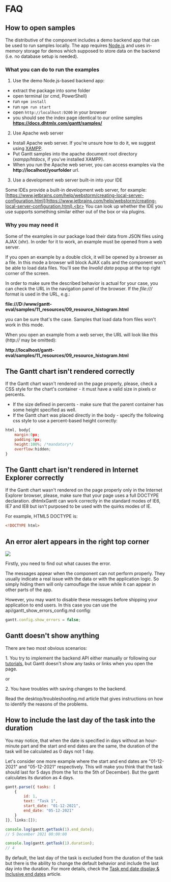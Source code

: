 FAQ
==============

How to open samples
---------------------

The distributive of the component includes a demo backend app that can be used to run samples locally.
The app requires [Node.js](https://nodejs.org/en/) and uses in-memory storage for demos which supposed to store data on the backend (i.e. no database setup is needed).

### What you can do to run the examples

1) Use the demo Node.js-based backend app: 

- extract the package into some folder
- open terminal (or cmd, PowerShell)
- run `npm install`
- run `npm run start`
- open `http://localhost:9200` in your browser
- you should see the index page identical to our online samples **https://docs.dhtmlx.com/gantt/samples/**

2) Use Apache web server

- Install Apache web server. If you're unsure how to do it, we suggest using [XAMPP](https://www.apachefriends.org/index.html).
- Put Gantt samples into the apache document root directory (*xampp/htdocs*, if you've installed XAMPP).
- When you run the Apache web server, you can access examples via the **http://localhost/yourfolder** url.

3) Use a development web server built-in into your IDE

Some IDEs provide a built-in development web server, for example: 
[https://www.jetbrains.com/help/webstorm/creating-local-server-configuration.html](https://www.jetbrains.com/help/webstorm/creating-local-server-configuration.html).<br>
You can look up whether the IDE you use supports something similar either out of the box or via plugins.

### Why you may need it

Some of the examples in our package load their data from JSON files using AJAX (xhr). In order for it to work, an example must be opened from a web server.

If you open an example by a double click, it will be opened by a browser as a file. In this mode a browser will block AJAX calls and the component won't be able to load data files. 
You'll see the *Invalid data* popup at the top right corner of the screen.

In order to make sure the described behavior is actual for your case, you can check the URL in the navigation panel of the browser. If the *file:///* format is used in the URL, e.g.: <br>

**file:///D:/www/gantt-eval/samples/11_resources/09_resource_histogram.html** 


you can be sure that's the case. Samples that load data from files won't work in this mode.

When you open an example from a web server, the URL will look like this (*http://* may be omitted): <br>

**http://localhost/gantt-eval/samples/11_resources/09_resource_histogram.html**


The Gantt chart isn't rendered correctly
-----------------------------------------

If the Gantt chart wasn't rendered on the page properly, please, check a CSS style for the chart's container - it must have a valid size in pixels or percents.<br>

- If the size defined in percents - make sure that the parent container has some height specified as well. 
- If the Gantt chart was placed directly in the body - specify the following css style to use a percent-based height correctly:

~~~js
html, body{
	margin:0px;
	padding:0px;
	height:100%; /*mandatory*/
	overflow:hidden;
}
~~~


The Gantt chart isn't rendered in Internet Explorer correctly
---------------------------------------------------------

If the Gantt chart wasn't rendered on the page properly only in the Internet Explorer browser, please, make sure that your page uses a full DOCTYPE declaration.
dhtmlxGantt can work correctly in the standard modes of IE6, IE7 and IE8 but isn't purposed to be used with the quirks modes of IE.

For example, HTML5 DOCTYPE is:

~~~html
<!DOCTYPE html>
~~~

An error alert appears in the right top corner
-----------------------------------------

<img src="desktop/error_alert.png">

Firstly, you need to find out what causes the error. 

The messages appear when the component can not perform properly. 
They usually indicate a real issue with the data or with the application logic. So simply hiding them will only camouflage the issue while it can appear in other parts of the app.

However, you may want to disable these messages before shipping your application to end users. In this case you can use the api/gantt_show_errors_config.md config:

~~~js
gantt.config.show_errors = false;
~~~


Gantt doesn't show anything
--------------------------

There are two most obvious scenarios:

1\. You try to implement the backend API either manually or following our [tutorials](desktop/howtostart_guides.md), but Gantt doesn't show any tasks or links when you open the page.

or

2\. You have troubles with saving changes to the backend.

Read the desktop/troubleshooting.md article that gives instructions on how to identify the reasons of the problems.

How to include the last day of the task into the duration
---------------------------------------------------------- 

You may notice, that when the date is specified in days without an hour-minute part and the start and end dates are the same, the duration of the task will be calculated as 0 days not 1 day. 

Let's consider one more example where the start and end dates are "01-12-2021" and "05-12-2021" respectively. This will make you think that the task should last for 5 days (from the 1st to the 5th of December). But the gantt calculates its duration as 4 days.


~~~js
gantt.parse({ tasks: [
    { 
        id: 1,
        text: "Task 1",
        start_date: "01-12-2021",
        end_date: "05-12-2021"
    }
]}, links:[]);

console.log(gantt.getTask(1).end_date);
// 5 December 2021 00:00:00

console.log(gantt.getTask(1).duration);
// 4
~~~

By default, the last day of the task is excluded from the duration of the task but there is the ability to change the default behavior and include the last day into the duration. For more details, check the [Task end date display & Inclusive end dates](desktop/loading.md#taskenddatedisplayampinclusiveenddates) article.

